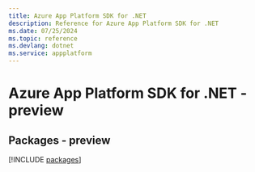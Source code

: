 ```yaml
---
title: Azure App Platform SDK for .NET
description: Reference for Azure App Platform SDK for .NET
ms.date: 07/25/2024
ms.topic: reference
ms.devlang: dotnet
ms.service: appplatform
---
```

# Azure App Platform SDK for .NET - preview
## Packages - preview
[!INCLUDE [packages](app-platform-index.md)]